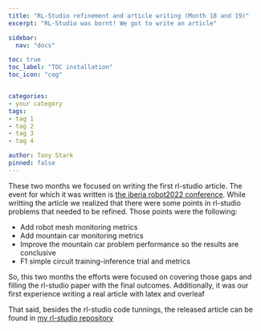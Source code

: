 ```yaml
---
title: "RL-Studio refinement and article writing (Month 18 and 19)"
excerpt: "RL-Studio was bornt! We got to write an article"

sidebar:
  nav: "docs"

toc: true
toc_label: "TOC installation"
toc_icon: "cog"


categories:
- your category
tags:
- tag 1
- tag 2
- tag 3
- tag 4

author: Tony Stark
pinned: false
---
```


These two months we focused on writing the first rl-studio article.
The event for which it was written is [the iberia robot2022 conference](https://www.iberianroboticsconf.eu/).
While writting the article we realized that there were some points in rl-studio problems that needed to be refined.
Those points were the following:

- Add robot mesh monitoring metrics
- Add mountain car monitoring metrics
- Improve the mountain car problem performance so the results are conclusive
- F1 simple circuit training-inference trial and metrics

So, this two months the efforts were focused on covering those gaps and filling the rl-studio paper with the final outcomes.
Additionally, it was our first experience writing a real article with latex and overleaf 

That said, besides the rl-studio code tunnings, the released article can be found in [my rl-studio repository](https://github.com/rubenlucas93/2020-phd-ruben-lucas/tree/master/RL_Unibotics/RL-Studio/)
